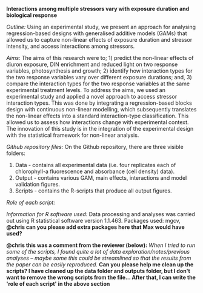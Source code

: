 **Interactions among multiple stressors vary with exposure duration and biological response**

_Outline:_
Using an experimental study, we present an approach for analysing regression-based designs with generalised additive models (GAMs) that allowed us to capture non-linear effects of exposure duration and stressor intensity, and access interactions among stressors. 

_Aims:_
The aims of this research were to; 1) predict the non-linear effects of diuron exposure, DIN enrichment and reduced light on two response variables, photosynthesis and growth; 2) identify how interaction types for the two response variables vary over different exposure durations; and, 3) compare the interaction types for the two response variables at the same experimental treatment levels. To address the aims, we used an experimental study and applied a novel approach to access stressor interaction types. This was done by integrating a regression-based blocks design with continuous non-linear modelling, which subsequently translates the non-linear effects into a standard interaction-type classification. This allowed us to assess how interactions change with experimental context. The innovation of this study is in the integration of the experimental design with the statistical framework for non-linear analysis.

_Github repository files:_
On the Github repository, there are three visible folders:
1. Data - contains all experimental data (i.e. four replicates each of chlorophyll-a fluorescence and absorbance (cell density) data).
2. Output - contains various GAM, main effects, interactions and model validation figures.
3. Scripts - contains the R-scripts that produce all output figures.

_Role of each script:_


_Information for R software used:_
Data processing and analyses was carried out using R statistical software version 1.1.463.
Packages used: mgcv, **@chris can you please add extra packages here that Max would have used?**

**@chris this was a comment from the reviewer (below):**
_When I tried to run some of the scripts, I found quite a lot of data exploration/notes/previous analyses – maybe some this could be streamlined so that the results from the paper can be easily reproduced._ **Can you please help me clean up the scripts? I have cleaned up the data folder and outputs folder, but I don't want to remove the wrong scripts from the file... After that, I can write the 'role of each script' in the above section**
